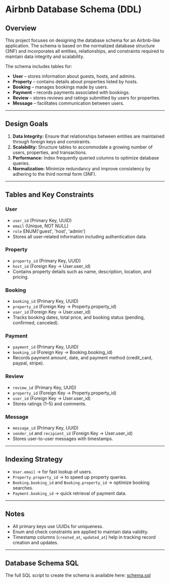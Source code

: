 # Airbnb Database Schema (DDL)

## Overview

This project focuses on designing the database schema for an Airbnb-like application. The schema is based on the normalized database structure (3NF) and incorporates all entities, relationships, and constraints required to maintain data integrity and scalability.

The schema includes tables for:

- **User** – stores information about guests, hosts, and admins.  
- **Property** – contains details about properties listed by hosts.  
- **Booking** – manages bookings made by users.  
- **Payment** – records payments associated with bookings.  
- **Review** – stores reviews and ratings submitted by users for properties.  
- **Message** – facilitates communication between users.

---

## Design Goals

1. **Data Integrity:** Ensure that relationships between entities are maintained through foreign keys and constraints.  
2. **Scalability:** Structure tables to accommodate a growing number of users, properties, and transactions.  
3. **Performance:** Index frequently queried columns to optimize database queries.  
4. **Normalization:** Minimize redundancy and improve consistency by adhering to the third normal form (3NF).  

---

## Tables and Key Constraints

### User
- `user_id` (Primary Key, UUID)  
- `email` (Unique, NOT NULL)  
- `role` ENUM('guest', 'host', 'admin')  
- Stores all user-related information including authentication data.

### Property
- `property_id` (Primary Key, UUID)  
- `host_id` (Foreign Key → User.user_id)  
- Contains property details such as name, description, location, and pricing.

### Booking
- `booking_id` (Primary Key, UUID)  
- `property_id` (Foreign Key → Property.property_id)  
- `user_id` (Foreign Key → User.user_id)  
- Tracks booking dates, total price, and booking status (pending, confirmed, canceled).

### Payment
- `payment_id` (Primary Key, UUID)  
- `booking_id` (Foreign Key → Booking.booking_id)  
- Records payment amount, date, and payment method (credit_card, paypal, stripe).

### Review
- `review_id` (Primary Key, UUID)  
- `property_id` (Foreign Key → Property.property_id)  
- `user_id` (Foreign Key → User.user_id)  
- Stores ratings (1–5) and comments.

### Message
- `message_id` (Primary Key, UUID)  
- `sender_id` and `recipient_id` (Foreign Key → User.user_id)  
- Stores user-to-user messages with timestamps.

---

## Indexing Strategy

- `User.email` → for fast lookup of users.  
- `Property.property_id` → to speed up property queries.  
- `Booking.booking_id` and `Booking.property_id` → optimize booking searches.  
- `Payment.booking_id` → quick retrieval of payment data.

---

## Notes

- All primary keys use UUIDs for uniqueness.  
- Enum and check constraints are applied to maintain data validity.  
- Timestamp columns (`created_at`, `updated_at`) help in tracking record creation and updates.

---

## Database Schema SQL

The full SQL script to create the schema is available here: [schema.sql](schema.sql)
